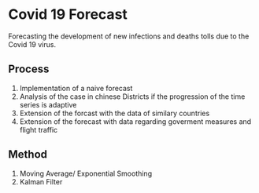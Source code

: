 
# Covid 19 Forecast 
Forecasting the development of new infections and deaths tolls due to the Covid 19 virus. 

## Process
1. Implementation of a naive forecast
2. Analysis of the case in chinese Districts if the progression of the time series is adaptive
3. Extension of the forcast with the data of similary countries
4. Extension of the forecast with data regarding goverment measures and flight traffic 

## Method 
1. Moving Average/ Exponential Smoothing 
2. Kalman Filter 

